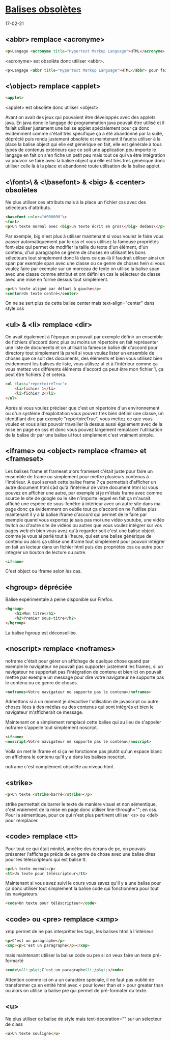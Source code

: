 # [Balises obsolètes](https://www.youtube.com/watch?v=23Kcs7AW-18)
17-02-21

## \<abbr\> remplace \<acronyme\>
```html
<p>Langage <acronyme title="Hypertext Markup Language">HTML</acronyme> pour faire des pages web</p>
```
\<acronyme\> est obsolète donc utiliser \<abbr\>.
```html
<p>Langage <abbr title="Hypertext Markup Language">HTML</abbr> pour faire des pages web</p>
```

## <\object\> remplace \<applet\>
```html
<applet>
```
\<applet\> est obsolète donc utiliser \<object\>

Avant on avait des jeux qui pouvaient être développés avec des applets java. En java donc le langage de programmation java pouvait être utilisé et il fallait utiliser justement une balise applet spécialement pour ça donc évidemment comme c'était très spécifique ça a été abandonné par la suite, déprécié puis rendu justement obsolète et maintenant il faudra utiliser à la place la balise object qui elle est générique en fait, elle est générale à tous types de contenus extérieurs que ce soit une application peu importe le langage en fait on s'en fiche un petit peu mais tout ce qui va être intégration va pouvoir se faire avec la balise object qui elle est très très générique donc utiliser celle là à la place et abandonné toute utilisation de la balise applet.

## <\font>\ & <\basefont\> & \<big\> & \<center\> obsolètes
Ne plus utiliser ces attributs mais à la place un fichier css avec des sélecteurs d'attributs.
```html
<basefont color="#000000"\>
<font>
<p>Un texte normal avec <big>un texte écrit en gros\</big> dedans\</p>
```
Par exemple, big n'est plus à utiliser maintenant si vous voulez le faire vous passer automatiquement par le css et vous utilisez la fameuse propriétés font-size qui permet de modifier la taille du texte d'un élément, d'un contenu, d'un paragraphe ce genre de choses en utilisant les bons sélecteurs tout simplement donc là dans ce cas-là il faudrait utiliser ainsi un span par exemple span avec une classe ou ce genre de choses hein si vous voulez faire par exemple sur un morceau de texte on utilise la balise span avec une classe comme attribut et ont défini en css le sélecteur de classe avec une mise en forme dessus tout simplement.
```html
<p>Un texte aligné par défaut à gauche</p>
<center>Un texte centré</center>
```
On ne se sert plus de cette balise center mais text-align="center" dans style.css

## \<ul\> & \<li\> remplace \<dir\>

On avait également à l'époque on pouvait par exemple définir un ensemble de fichiers d'accord donc plus ou moins un répertoire en fait représenter une liste de documents et on utilisait la fameuse balise dir d'accord pour directory tout simplement là pareil si vous voulez lister un ensemble de choses que ce soit des documents, des éléments et bien vous utilisez bien évidemment les balises de liste, vous utilisez ul et à l'intérieur comme ça vous mettez vos différents éléments d'accord ça peut être mon fichier 1, ça peut être fichiers 2 et cetera.

```html
<ul class="repertoireTruc">
	<li>fichier 1</li>
	<li>fichier 2</li>
</ul>
```

Après si vous voulez préciser que c'est un répertoire d'un environnement ou d'un système d'exploitation vous pouvez très bien définir une classe, un identifiant dire par exemple "repertoireTruc", vous mettez ce que vous voulez et vous allez pouvoir travailler là dessus aussi également avec de la mise en page en css et donc vous pouvez largement remplacer l'utilisation de la balise dir par une balise ul tout simplement c'est vraiment simple.

## \<iframe\> ou \<object\> remplace \<frame\> et \<frameset\>

Les balises frame et frameset alors frameset c'était juste pour faire un ensemble de frame ou simplement pour mettre plusieurs contenus à l'intérieur. A quoi servait cette balise frame ? ça permettait d'afficher un autre document html càd qu'à l'intérieur de votre document html ici vous pouvez en afficher une autre, par exemple si je m'étais frame avec comme source le site de google ou le site n'importe lequel en fait ça m'aurait affiché une espèce de sous-fenêtre à intérieur avec un autre site dans ma page donc ça évidemment on oublie tout ça d'accord on ne l'utilise plus maintenant il y a la balise iframe d'accord qui permet de le faire par exemple quand vous exportez je sais pas moi une vidéo youtube, une vidéo twitch ou d'autre site de vidéos ou autres que vous voulez intégrer sur vos pages web eh bien vous avez qu'à regarder soit c'est une balise object comme je vous ai parlé tout à l'heure, qui est une balise générique de contenu ou alors ça utilise une iframe tout simplement pour pouvoir intégrer en fait un lecteur dans un fichier html puis des propriétés css ou autre pour intégrer un bouton de lecture ou autre.

```html
<iframe>
```

C'est object ou iframe selon les cas.

## \<hgroup\> dépréciée

Balise expérimentale à peine disponible sur Firefox.

```html
<hgroup>
	<h1>Mon titre</h1>
	<h2>Premier sous-titre</h2>
</hgroup>
```

La balise hgroup est déconseillée.

## \<noscript\> remplace \<noframes\>

noframe c'était pour gérer un affichage de quelque chose quand par exemple le navigateur ne pouvait pas supporter justement les frames, si un navigateur ne supportait pas l'intégration de contenu et bien ici on pouvait mettre par exemple un message pour dire votre navigateur ne supporte pas le contenu ou ce genre de choses.

```html
<noframes>Votre navigateur ne supporte pas le contenu</noframes>
```

Admettons si à un moment je désactive l'utilisation de javascript ou autre choses liées à des médias ou des contenus qui sont intégrés et bien le navigateur m'afficherait ce message.

Maintenant on a simplement remplacé cette balise qui au lieu de s'appeler noframe s'appelle tout simplement noscript.

```html
<iframe>
<noscript>Votre navigateur ne supporte pas le contenu</noscript>
```

Voilà on met le iframe et si ça ne fonctionne pas plutôt qu'un espace blanc on affichera le contenu qu'il y a dans les balises noscript.

noframe c'est complément obsolète au niveau html.

## \<strike\>

```html
<p>Un texte <strike>barré</strike></p>
```
strike permettait de barrer le texte de manière visuel et non sémentique, c'est vraiement de la mise en page donc utiliser line-through=""; en css. Pour la sémentique, pour ce qui n'est plus pertinent utiliser \<s\> ou \<del\> pour remplacer.

## \<code\> remplace \<tt\>

Pour tout ce qui était minitel, ancètre des écrans de pc, on pouvais présenter l'affichage précis de ce genre de chose avec une balise dites pour les téléscripteurs qui est balise tt.

```html
<p>Un texte normal</p>
<tt>Un texte pour téléscripteur</tt>
```
Maintenant si vous avez suivi le cours vous savez qu'il y a une balise pour ça donc utiliser tout simplement la balise code qui fonctionnera pour tout les navigateurs.

```html
<code>Un texte pour téléscripteur</code>
```

## \<code\> ou \<pre\> remplace \<xmp\>

xmp permet de ne pas interprêter les tags, les balises html à l'intérieur
```html
<p>C'est un paragraphe</p>
<xmp><p>C'est un paragraphe</p></xmp>
```
mais maintenant utiliser la balise code ou pre si on veux faire un texte pré-formarté 
```html
<code\>&lt;p&gt;C'est un paragraphe&lt;/p&gt;</code>
```
Attention comme ici on a un caractère spéciale, il ne faut pas oublié de transformer ça en entité html avec &lt; pour lower than et &gt; pour greater than ou alors on utilise la balise pre qui permet de pré-formater du texte.

## \<u\>
Ne plus utiliser ce balise de style mais text-decoration="" sur un sélecteur de class
```html
<u>Un texte souligné</u>
```